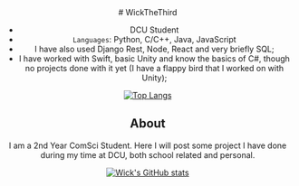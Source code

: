 
<div style="text-align: center">
# WickTheThird

- DCU Student
- `Languages`: Python, C/C++, Java, JavaScript
- I have also used Django Rest, Node, React and very briefly SQL;
- I have worked with Swift, basic Unity and know the basics of C#, though no projects done with it yet (I have a flappy bird that I worked on with Unity);

[![Top Langs](https://github-readme-stats-git-masterrstaa-rickstaa.vercel.app/api/top-langs/?username=WickTheThird&show_icons=true&theme=radical)](https://github.com/anuraghazra/github-readme-stats)
 
## About

I am a 2nd Year ComSci Student. Here I will post some project I have done during my time at DCU, both school related and personal.

[![Wick's GitHub stats](https://github-readme-stats.vercel.app/api?username=WickTheThird&show_icons=true&theme=radical)](https://github.com/anuraghazra/github-readme-stats)

</div>
